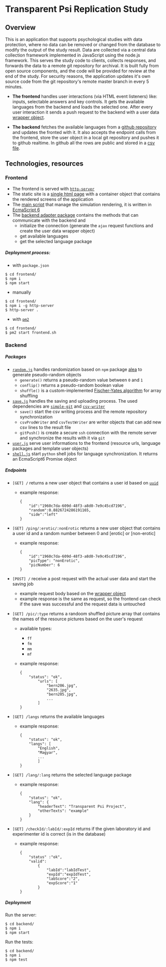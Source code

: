 # Transparent Psi Replication Study

## Overview

This is an application that supports psychological studies with data protection, where no data can be removed or changed from the database to modify the output of the study result. Data are collected via a central data collection framework implemented in JavaScript using the node.js framework. This serves the study code to clients, collects responses, and forwards the data to a remote git repository for archival. It is built fully from open source components, and the code will be provided for review at the end of the study. For security reasons, the application updates it's own source code from the git repository's remote master branch in every 5 minutes.

- **The frontend** handles user interactions (via HTML event listeners) like: inputs, selectable answers and key controls. It gets the available languages from the backend and loads the selected one. After every user interaction it sends a push request to the backend with a user data [wrapper object](wrapper_object.md).

- **The backend** fetches the available languages from a [github repository](https://github.com/gy0p4k/transparent-psi-languages) and updates the fronted with it. It also accepts the endpoint calls from the frontend, store the user object in a local git repository and pushes it to github realtime. In github all the rows are public and stored in a [csv file](https://github.com/gy0p4k/transparent-psi-results/blob/master/results.csv).

## Technologies, resources

### Frontend

- The frontend is served with [`http-server`](https://github.com/indexzero/http-server)
- The static site is a [single html page](frontend/index.html) with a container object that contains the rendered screens of the application
- The [main script](frontend/script.js) that manage the simulation rendering, it is written in [EcmaScript 6](http://es6-features.org/)
- The [backend adapter package](frontend/backend-adapter.js) contains the methods that can communicate with the backend and
    - initialize the connection (generate the `ajax` request functions and create the user data wrapper object)
    - get available languages
    - get the selected language package

##### Deployment process:

- with `package.json` 
```shell
$ cd frontend/
$ npm i
$ npm start
```

- manually
```shell
$ cd frontend/
$ npm i -g http-server
$ http-server . 
```

- with [`pm2`](http://pm2.keymetrics.io/)
```shell
$ cd frontend/
$ pm2 start frontend.sh
```

### Backend

##### Packages

- [`random.js`](backend/src/random.js) handles randomization based on `npm` package [alea](https://www.npmjs.com/package/alea) to generate pseudo-random objects 
    -  `generate()` returns a pseudo-random value between `0` and `1`
    -  `conflip()` returns a pseudo-random boolean value
    -  `shuffle()` is a custom-implemented [Fischer-Yates algorithm](https://bost.ocks.org/mike/shuffle/) for array shuffling
- [`save.js`](backend/src/save.js) handles the saving and uploading process. The used dependencies are [`simple-git`](https://www.npmjs.com/package/simple-git) and [`csv-writer`](https://www.npmjs.com/package/csv-writer)
    - `save()` start the csv writing process and the remote repository synchronization
    - `csvProdWriter` and `csvTestWriter` are writer objects that can add new csv lines to the result file
    - `gitPush()` is create a secure `ssh` connection with the remote server and synchronize the results with it via `git`
- [`user.js`](backend/src/user.js) serve user informations to the frontend (resource urls, language packages and template user objects)
- [`shell.js`](backend/src/shell.js) start `python` shell jobs for language synchronization. It returns an EcmaScript6 Promise object

##### Endpoints

- `[GET] /` returns a new user object that contains a user id based on [`uuid`](https://www.npmjs.com/package/uuid)    
    - example response:
    
        ```
        {
            "id":"1960c7da-609d-48f3-a8d0-7e9c45cd7196",
            "random":0.8826724286191165,
            "side":"left"
        }
        ```

- `[GET] /ping/:erotic/:nonErotic` returns a new user object that contains a user id and a random number between 0 and [erotic] or [non-erotic]   
    - example response:
    
        ```
        {
            "id":"1960c7da-609d-48f3-a8d0-7e9c45cd7196",
            "picType": "nonErotic",
            "picNumber": 6
        }
        ```

- `[POST] /` receive a post request with the actual user data and start the saving job
    - example request body based on the [wrapper object](wrapper_object.md)
    - example response is the same as request, so the frontend can check if the save was successful and the  request data is untouched
- `[GET] /pic/:type` returns a randoom shuffled picture array that contains the names of the resource pictures based on the user's request
    - available types:
        - `ff`
        - `fm`
        - `mm`
        - `mf`
    - example response:

        ```
        {
            "status": "ok",
                "urls": [
                    "bern206.jpg",
                    "2635.jpg",
                    "bern205.jpg",
                    ...
                ]
        }
        ```

- `[GET] /langs` returns the available languages    
    - example response:
    
        ```
        {
            "status": "ok",
            "langs": [
                "English",
                "Magyar",
                ...
                ]
        }
        ```

- `[GET] /lang/:lang` returns the selected language package
    - example response:
    
        ```
        {
            "status": "ok",
            "lang": {
                "headerText": "Transparent Psi Project",
                "otherTexts": "example"
            }
        }
        ```

- `[GET] /checkId/:labId/:expId` returns if the given laboratory id and experimenter id is correct (is in the database)
    - example response:
    
        ```
        {
            "status" :"ok",
            "valid":
                {
                    "labId":"labIdTest",
                    "expId":"expIdTest",
                    "labScore":"2",
                    "expScore":"1"
                }
        }
        ```

##### Deployment

Run the server:
```shell
$ cd backend/
$ npm i
$ npm start
```

Run the tests:
```shell
$ cd backend/
$ npm i
$ npm test
```
